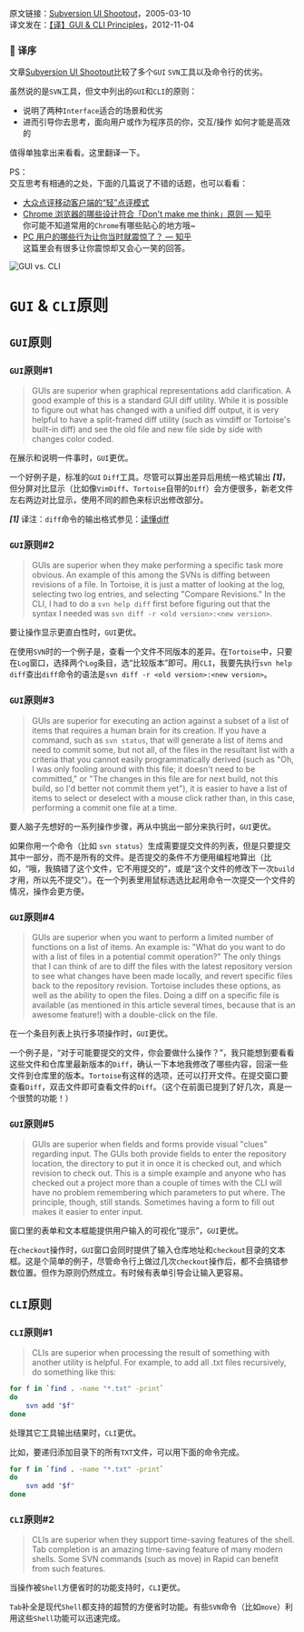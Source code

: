 原文链接：[Subversion UI Shootout](http://onlamp.com/pub/a/onlamp/2005/03/10/svn_uis.html "Subversion UI Shootout")，2005-03-10  
译文发在：[【译】GUI & CLI Principles](http://oldratlee.com/post/2012-11-04/gui-cli-principles)，2012-11-04

### 🍎 译序 

文章[Subversion UI Shootout](http://onlamp.com/pub/a/onlamp/2005/03/10/svn_uis.html "Subversion UI Shootout")比较了多个`GUI` `SVN`工具以及命令行的优劣。

虽然说的是`SVN`工具，但文中列出的`GUI`和`CLI`的原则：

- 说明了两种`Interface`适合的场景和优劣
- 进而引导你去思考，面向用户或作为程序员的你，交互/操作 如何才能是高效的

值得单独拿出来看看。这里翻译一下。

PS：     
交互思考有相通的之处，下面的几篇说了不错的话题，也可以看看：

* [大众点评移动客户端的“轻”点评模式](http://ifredric.me/post/2012-10-31/dianping_test_2 "大众点评移动客户端的“轻”点评模式")
* [Chrome 浏览器的哪些设计符合「Don't make me think」原则 — 知乎](http://www.zhihu.com/question/20564451 "Chrome 浏览器的哪些设计符合「Don't make me think」原则")  
你可能不知道常用的`Chrome`有哪些贴心的地方哦~
* [PC 用户的哪些行为让你当时就震惊了？ — 知乎](http://www.zhihu.com/question/20100408 "PC 用户的哪些行为让你当时就震惊了？")  
这篇里会有很多让你震惊却又会心一笑的回答。

![GUI vs. CLI](cli_ne_gui.jpg "GUI vs. CLI")

`GUI` & `CLI`原则
========================

`GUI`原则
-------------------

### `GUI`原则#1

>GUIs are superior when graphical representations add clarification. A good example of this is a standard GUI diff utility. While it is possible to figure out what has changed with a unified diff output, it is very helpful to have a split-framed diff utility (such as vimdiff or Tortoise's built-in diff) and see the old file and new file side by side with changes color coded.

在展示和说明一件事时，`GUI`更优。

一个好例子是，标准的`GUI` `Diff`工具。尽管可以算出差异后用统一格式输出 **_[1]_**，但分屏对比显示（比如像`VimDiff`、`Tortoise`自带的`Diff`）会方便很多，新老文件左右两边对比显示，使用不同的颜色来标识出修改部分。

**_[1]_** 译注：`diff`命令的输出格式参见：[读懂diff](http://www.ruanyifeng.com/blog/2012/08/how_to_read_diff.html "读懂diff")

### `GUI`原则#2

>GUIs are superior when they make performing a specific task more obvious. An example of this among the SVNs is diffing between revisions of a file. In Tortoise, it is just a matter of looking at the log, selecting two log entries, and selecting "Compare Revisions." In the CLI, I had to do a `svn help diff` first before figuring out that the syntax I needed was `svn diff -r <old version>:<new version>`.

要让操作显示更直白性时，`GUI`更优。

在使用`SVN`时的一个例子是，查看一个文件不同版本的差异。在`Tortoise`中，只要在`Log`窗口，选择两个`Log`条目，选“比较版本”即可。用`CLI`，我要先执行`svn help diff`查出`diff`命令的语法是`svn diff -r <old version>:<new version>`。

### `GUI`原则#3

>GUIs are superior for executing an action against a subset of a list of items that requires a human brain for its creation. If you have a command, such as `svn status`, that will generate a list of items and need to commit some, but not all, of the files in the resultant list with a criteria that you cannot easily programmatically derived (such as "Oh, I was only fooling around with this file; it doesn't need to be committed," or "The changes in this file are for next build, not this build, so I'd better not commit them yet"), it is easier to have a list of items to select or deselect with a mouse click rather than, in this case, performing a commit one file at a time.

要人脑子先想好的一系列操作步骤，再从中挑出一部分来执行时，`GUI`更优。

如果你用一个命令（比如 `svn status`）生成需要提交文件的列表，但是只要提交其中一部分，而不是所有的文件。是否提交的条件不方便用编程地算出（比如，“哦，我搞错了这个文件，它不用提交的”，或是“这个文件的修改下一次`build`才用，所以先不提交”）。在一个列表里用鼠标选选比起用命令一次提交一个文件的情况，操作会更方便。

### `GUI`原则#4

>GUIs are superior when you want to perform a limited number of functions on a list of items. An example is: "What do you want to do with a list of files in a potential commit operation?" The only things that I can think of are to diff the files with the latest repository version to see what changes have been made locally, and revert specific files back to the repository revision. Tortoise includes these options, as well as the ability to open the files. Doing a diff on a specific file is available (as mentioned in this article several times, because that is an awesome feature!) with a double-click on the file.

在一个条目列表上执行多项操作时，`GUI`更优。

一个例子是，“对于可能要提交的文件，你会要做什么操作？”，我只能想到要看看这些文件和仓库里最新版本的`Diff`，确认一下本地我修改了哪些内容，回滚一些文件到仓库里的版本。`Tortoise`有这样的选项，还可以打开文件。在提交窗口要查看`Diff`，双击文件即可查看文件的`Diff`。（这个在前面已提到了好几次，真是一个很赞的功能！）

### `GUI`原则#5

>GUIs are superior when fields and forms provide visual "clues" regarding input. The GUIs both provide fields to enter the repository location, the directory to put it in once it is checked out, and which revision to check out. This is a simple example and anyone who has checked out a project more than a couple of times with the CLI will have no problem remembering which parameters to put where. The principle, though, still stands. Sometimes having a form to fill out makes it easier to enter input.

窗口里的表单和文本框能提供用户输入的可视化“提示”，`GUI`更优。

在`checkout`操作时，`GUI`窗口会同时提供了输入仓库地址和`checkout`目录的文本框。这是个简单的例子，尽管命令行上做过几次`checkout`操作后，都不会搞错参数位置。但作为原则仍然成立。有时候有表单引导会让输入更容易。

`CLI`原则
-----------------

### `CLI`原则#1

>CLIs are superior when processing the result of something with another utility is helpful. For example, to add all .txt files recursively, do something like this:

```bash
for f in `find . -name "*.txt" -print`
do
    svn add "$f"
done
```

处理其它工具输出结果时，`CLI`更优。

比如，要递归添加目录下的所有`TXT`文件，可以用下面的命令完成。

```bash
for f in `find . -name "*.txt" -print`
do
    svn add "$f"
done
```

### `CLI`原则#2

>CLIs are superior when they support time-saving features of the shell. Tab completion is an amazing time-saving feature of many modern shells. Some SVN commands (such as move) in Rapid can benefit from such features.

当操作被`Shell`方便省时的功能支持时，`CLI`更优。

`Tab`补全是现代`Shell`都支持的超赞的方便省时功能。有些`SVN`命令（比如`move`）利用这些`Shell`功能可以迅速完成。
